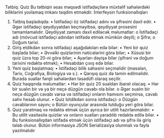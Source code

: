 Tətbiq: Quiz
Bu tətbiqin əsas məqsədi istifadəçilərə müxtəlif sahələrdəki biliklərini yoxlamaq imkanı 
təqdim etməkdir.
İnterfeysin funksionallıqları
1. Tətbiq başladıqda:
• İstifadəçi öz istifadəçi adını və şifrəsini daxil edir.
• Əgər istifadəçi qeydiyyatdan keçməyibsə, qeydiyyat prosesini tamamlamalıdır.
Qeydiyyat zamanı daxil ediləcək məlumatlar:
o İstifadəçi adı (mövcud istifadəçi adından istifadə etmək mümkün deyil);
o Şifrə;
o Doğum tarixi.
2. Giriş etdikdən sonra istifadəçi aşağıdakıları edə bilər:
• Yeni bir quiz başlada bilər;
• Əvvəlki quizlərinin nəticələrini görə bilər;
• Xüsusi bir quiz üzrə top 20-ni görə bilər;
• Ayarları dəyişə bilər (şifrəni və doğum tarixini redaktə etmək);
• Hesabdan çıxış edə bilər.
3. Yeni quiz başlatmaq:
• İstifadəçi bilik sahəsini seçməlidir (məsələn, Tarix, Coğrafiya, Biologiya və s.).
• Qarışıq quiz də təmin edilməlidir. Burada suallar fərqli sahələrdən təsadüfi olaraq 
seçilir.
4. Quiz haqqında məlumatlar:
• Hər bir quiz 20 sualdan ibarət olacaq.
• Hər bir sualın bir və ya bir neçə düzgün cavabı ola bilər.
o Əgər sualın bir neçə düzgün cavabı varsa və istifadəçi onların hamısını 
seçmirsə, cavab səhv hesab olunur.
• Quiz bitdikdən sonra istifadəçi:
o Düzgün cavablarının sayını;
o Bütün oyunçular arasında tutduğu yeri görə bilər.
5. Quiz yaratmaq və redaktə etmək üçün ayrıca bir utilit hazırlanmalıdır:
• Bu utilit vasitəsilə quizlər və onların sualları yaradılıb redaktə edilə bilər.
• Bu funksionallıqdan istifadə etmək üçün istifadəçi adı və şifrə ilə giriş tələb olunur.
Bütün informasiya JSON Serializasiya olunmalı və fayla yazılmalıdır
